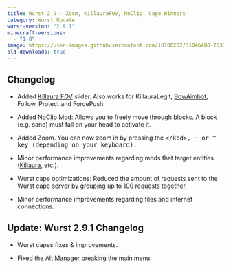 ```yaml
---
title: Wurst 2.9 - Zoom, KillauraFOV, NoClip, Cape Winners
category: Wurst Update
wurst-version: "2.9.1"
minecraft-versions:
  - "1.8"
image: https://user-images.githubusercontent.com/10100202/31046480-7533597a-a5f9-11e7-8f7b-a770f661f34c.jpg
old-downloads: true
---
```

## Changelog

- Added [Killaura FOV](https://wiki.wurstclient.net/killaura#fov) slider. Also works for KillauraLegit, [BowAimbot](https://wiki.wurstclient.net/bowaimbot), Follow, Protect and ForcePush.

- Added NoClip Mod: Allows you to freely move through blocks. A block (e.g. sand) must fall on your head to activate it.

- Added Zoom. You can now zoom in by pressing the <kbd>\</kbd>, <kbd>~</kbd> or <kbd>^</kbd> key (depending on your keyboard).

- Minor performance improvements regarding mods that target entities ([Killaura](https://wiki.wurstclient.net/killaura), etc.).

- Wurst cape optimizations: Reduced the amount of requests sent to the Wurst cape server by grouping up to 100 requests together.

- Minor performance improvements regarding files and internet connections.

## Update: Wurst 2.9.1 Changelog

- Wurst capes fixes & improvements.

- Fixed the Alt Manager breaking the main menu.
